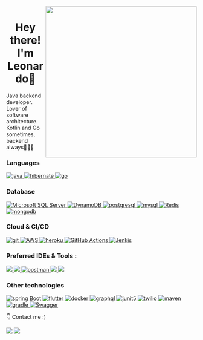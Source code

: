 <img src="https://raw.githubusercontent.com/MicaelliMedeiros/micaellimedeiros/master/image/computer-illustration.png" min-width="400px" max-width="400px" width="400px" align="right">
<h1 align="center">Hey there! I'm Leonardo👋</h1>
<p align="left"> 
  Java backend developer. Lover of software architecture. Kotlin and Go sometimes, backend always🧑🏻‍💻
</p>

<h3 align="left">Languages</h3>

<p align="left">
<a href="https://www.java.com" target="_blank">
<img src="https://img.shields.io/badge/java-%23ED8B00.svg?style=for-the-badge&logo=openjdk&logoColor=white"
alt="java"/>
</a>
<a href="https://kotlinlang.org" target="_blank"> 
    <img src="https://img.shields.io/badge/kotlin-%237F52FF.svg?style=for-the-badge&logo=kotlin&logoColor=white" alt="hibernate " /> 
  </a>
<a href="https://go.dev" target="_blank">
<img src="https://img.shields.io/badge/go-%2300ADD8.svg?style=for-the-badge&logo=go&logoColor=white"
alt="go"/>
</a>
</p>

<h3 align="left">Database</h3>
<p align="left ">
  
  <a href="https://www.microsoft.com/sql-server" target="_blank"> 
    <img src="https://img.shields.io/badge/Microsoft%20SQL%20Server-CC2927?style=for-the-badge&logo=microsoft%20sql%20server&logoColor=white"
      alt="Microsoft SQL Server"/> 
  </a>

  <a href="https://aws.amazon.com/dynamodb/" target="_blank"> 
    <img src="https://img.shields.io/badge/Amazon%20DynamoDB-4053D6?style=for-the-badge&logo=Amazon%20DynamoDB&logoColor=white"
      alt="DynamoDB"/> 
  </a>
  
  <a href="https://www.postgresql.org" target="_blank"> 
    <img src="https://img.shields.io/badge/postgreSQL-4169E1.svg?style=for-the-badge&logo=postgresql&logoColor=white"
      alt="postgresql"/> 
  </a>

  <a href="https://www.mysql.com"> 
    <img src="https://img.shields.io/badge/MySQL-005C84?style=for-the-badge&logo=mysql&logoColor=white"
      alt="mysql"/> 
  </a>

  <a href="https://redis.io" target="_blank"> 
    <img src="https://img.shields.io/badge/redis-%23DD0031.svg?style=for-the-badge&logo=redis&logoColor=white"
      alt="Redis"/> 
  </a>
  
  <a href="https://www.mongodb.com/" target="_blank"> 
    <img src="https://img.shields.io/badge/mongodb-47A248.svg?style=for-the-badge&logo=mongodb&logoColor=white"
      alt="mongodb"/> 
  </a>
</p>

<h3 align="left">Cloud & CI/CD</h3>
<p align="left">
  
  <a href="https://dev.azure.com/" target="_blank">
    <img src="https://img.shields.io/badge/Azure_DevOps-0078D7?style=for-the-badge&logo=azure-devops&logoColor=white"
      alt="git"/>
  </a>
  <a href="https://aws.amazon.com" target="_blank">
    <img src="https://img.shields.io/badge/Amazon_AWS-FF9900?style=for-the-badge&logo=amazonaws&logoColor=white" alt="AWS" />
  </a>

 <a href="https://gitlab.com" target="_blank">
    <img src="https://img.shields.io/badge/GitLab-330F63?style=for-the-badge&logo=gitlab&logoColor=white"
      alt="heroku"/>
  </a>
  
<a href="https://docs.github.com/en/actions" target="_blank">
    <img src="https://img.shields.io/badge/github%20actions-%232671E5.svg?style=for-the-badge&logo=githubactions&logoColor=white"
      alt="GitHub Actions"/>
  </a>

<a href="https://www.jenkins.io/" target="_blank">
    <img src="https://img.shields.io/badge/Jenkins-49728B?style=for-the-badge&logo=jenkins&logoColor=white"
      alt="Jenkis"/>
  </a>

  
</p>


<h3 align="left">Preferred IDEs  & Tools :</h3>
<p align="left">

  <a href="https://intellij-support.jetbrains.com/hc/en-us" target="_blank">
    <img src="https://img.shields.io/badge/IntelliJ_IDEA-000000.svg?style=for-the-badge&logo=intellij-idea&logoColor=white" />
  </a>
<a href="https://developer.apple.com/xcode/" target="_blank">
    <img src="https://img.shields.io/badge/Xcode-007ACC?style=for-the-badge&logo=Xcode&logoColor=white" />
  </a>
  <a href="https://www.postman.com"> 
    <img src="https://img.shields.io/badge/postman-FF6C37.svg?style=for-the-badge&logo=postman&logoColor=white" alt="postman"/>
  </a> 
<a href="https://www.studio3t.com"> 
    <img src="https://img.shields.io/static/v1?style=for-the-badge&message=Studio+3T&color=17AF66&logo=Studio+3T&logoColor=FFFFFF&label="/>
  </a>
<a href="https://www.dbeaver.io"> 
    <img src="https://img.shields.io/static/v1?style=for-the-badge&message=DBeaver&color=%23352924&logo=d&logoColor=FFFFFF&label="/>
  </a>
</p>

<h3 align="left">Other technologies</h3>
<p align="= left">
  <a href="https://spring.io/" target="_blank"> 
    <img src="https://img.shields.io/badge/spring%20boot-6DB33F.svg?style=for-the-badge&logo=springboot&logoColor=white" alt="spring Boot" /> 
  </a>
<a href="https://www.fluttter.dev" target="_blank">
<img src="https://img.shields.io/badge/Flutter-02569B?style=for-the-badge&logo=flutter&logoColor=white"
alt="flutter"/>
</a>
  </a> 
    <a href="https://www.docker.com/" target="_blank">
    <img src="https://img.shields.io/badge/docker-2496ED.svg?style=for-the-badge&logo=docker&logoColor=white"
      alt="docker"/>
   <a href="https://graphql.org" target="_blank">
    <img src="https://img.shields.io/badge/graphql-E10098.svg?style=for-the-badge&logo=graphql&logoColor=white" alt="graphql" />
  </a>  
  <a href="https://junit.org/junit5/" target="_blank"> 
    <img src="https://img.shields.io/badge/junit-25A162.svg?style=for-the-badge&logo=junit5&logoColor=white" alt="junit5" /> 
  
  </a>
<a href="https://www.twilio.com/" target="_blank">
    <img src="https://img.shields.io/badge/Twilio-F22F46?style=for-the-badge&logo=Twilio&logoColor=white"
      alt="twilio"/>
  </a><a href="https://maven.apache.org" target="_blank">
    <img src="https://img.shields.io/badge/apache_maven-C71A36?style=for-the-badge&logo=apachemaven&logoColor=white"
      alt="maven"/>
  </a>
<a href="https://gradle.org">
    <img src="https://img.shields.io/badge/gradle-02303A?style=for-the-badge&logo=gradle&logoColor=white"
      alt="gradle"/>
  </a>
<a href="https://swagger.io">
    <img src="https://img.shields.io/badge/Swagger-85EA2D?style=for-the-badge&logo=Swagger&logoColor=white"
      alt="Swagger"/>
  </a>
</p>

<p align="left">
  👇 Contact me :)
</p>

<p align="left">
  <a href="mailto:dev.leonardocastro@gmail.com" alt="Gmail">
  <img src="https://img.shields.io/badge/-Gmail-FF0000?style=flat-square&labelColor=FF0000&logo=gmail&logoColor=white&link=LINK-DO-SEU-GMAIL" /></a>

  <a href="https://www.linkedin.com/in/leonardo-de-castro-dev/" alt="LinkedIn">
  <img src="https://img.shields.io/badge/-Linkedin-0e76a8?style=flat-square&logo=Linkedin&logoColor=white&link=LINK-DO-SEU-LINKEDIN" /></a>
</p>
